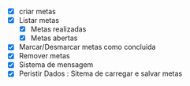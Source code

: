 - [x] criar metas
- [x] Listar metas
    - [x] Metas realizadas
    - [x] Metas abertas

- [x] Marcar/Desmarcar metas como concluida
- [x] Remover metas
- [x] Sistema de mensagem
- [x] Peristir Dados : Sitema de carregar e salvar metas
